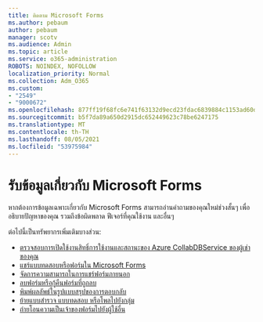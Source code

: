 ```yaml
---
title: ติดตาม Microsoft Forms
ms.author: pebaum
author: pebaum
manager: scotv
ms.audience: Admin
ms.topic: article
ms.service: o365-administration
ROBOTS: NOINDEX, NOFOLLOW
localization_priority: Normal
ms.collection: Adm_O365
ms.custom:
- "2549"
- "9000672"
ms.openlocfilehash: 877ff19f68fc6e741f63132d9ecd23fdac6839884c1153ad60dd2ec6f0b6adc6
ms.sourcegitcommit: b5f7da89a650d2915dc652449623c78be6247175
ms.translationtype: MT
ms.contentlocale: th-TH
ms.lasthandoff: 08/05/2021
ms.locfileid: "53975984"
---
```

# <a name="get-information-about-microsoft-forms"></a>รับข้อมูลเกี่ยวกับ Microsoft Forms

หากต้องการข้อมูลเฉพาะเกี่ยวกับ Microsoft Forms สามารถอ่านคําถามของคุณใหม่ช่วงสั้นๆ เพื่ออธิบายปัญหาของคุณ รวมถึงข้อผิดพลาด ฟีเจอร์ที่คุณใช้งาน และอื่นๆ 

ต่อไปนี้เป็นทรัพยากรเพิ่มเติมบางส่วน:

- [ตรวจสอบการเปิดใช้งานสิทธิ์การใช้งานและสถานะของ Azure CollabDBService ของผู้เช่าของคุณ](https://support.office.com/article/Turn-off-or-turn-on-Microsoft-Forms-8dcbf3ab-f2d6-459a-b8be-8d9892132a43)
- [แชร์แบบทดสอบหรือฟอร์มใน Microsoft Forms](https://support.office.com/article/Share-a-form-to-collaborate-d5bb5cf0-8401-4c15-bb8c-8e108cd7e69b)
- [จัดการความสามารถในการแชร์ฟอร์มภายนอก](https://support.office.com/article/set-up-microsoft-forms-cc52287a-4550-464d-9a1b-457bf9df2240?#PickTab=Configure)
- [ลบฟอร์มหรือกู้คืนฟอร์มที่ถูกลบ](https://support.office.com/article/Delete-a-form-2207e468-ce1b-4c4a-a256-caf631d87af0)
- [พิมพ์ผลลัพธ์ในรูปแบบสรุปของการตอบกลับ](https://support.office.com/article/Print-a-form-22100b98-ba3c-41c1-9513-f76caca664fc)
- [ย้ายแบบสํารวจ แบบทดสอบ หรือโพลไปยังกลุ่ม](https://support.office.com/article/Transfer-ownership-of-a-form-921a6361-a4e5-44ea-bce9-c4ed63aa54b4)
- [ถ่ายโอนความเป็นเจ้าของฟอร์มไปยังผู้ใช้อื่น](https://support.office.com/article/Transfer-ownership-of-a-form-921a6361-a4e5-44ea-bce9-c4ed63aa54b4)